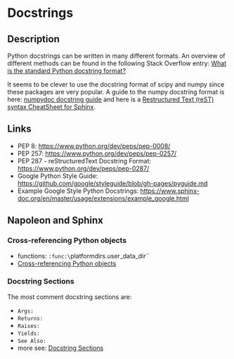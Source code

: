 # Docstrings

## Description

Python docstrings can be written in many different formats. An overview
of different methods can be found in the following Stack Overflow entry:
[What is the standard Python docstring
format?](https://stackoverflow.com/questions/3898572/what-is-the-standard-python-docstring-format)

It seems to be clever to use the docstring format of scipy and numpy
since these packages are very popular. A guide to the numpy docstring
format is here: [numpydoc docstring
guide](https://numpydoc.readthedocs.io/en/latest/) and here is a
[Restructured Text (reST) syntax CheatSheet for
Sphinx](https://thomas-cokelaer.info/tutorials/sphinx/rest_syntax.html).

## Links

- PEP 8: <https://www.python.org/dev/peps/pep-0008/>
- PEP 257: <https://www.python.org/dev/peps/pep-0257/>
- PEP 287 - reStructuredText Docstring Format:
  <https://www.python.org/dev/peps/pep-0287/>
- Google Python Style Guide:
  <https://github.com/google/styleguide/blob/gh-pages/pyguide.md>
- Example Google Style Python Docstrings: https://www.sphinx-doc.org/en/master/usage/extensions/example_google.html

## Napoleon and Sphinx

### Cross-referencing Python objects

- functions: `:func:\`platformdirs.user_data_dir\``
- [Cross-referencing Python objects](https://www.sphinx-doc.org/en/master/usage/domains/python.html#cross-referencing-python-objects)

### Docstring Sections

The most comment docstring sections are:

- `Args:`
- `Returns:`
- `Raises:`
- `Yields:`
- `See Also:`
- more see: [Docstring Sections](https://www.sphinx-doc.org/en/master/usage/extensions/napoleon.html#docstring-sections)
